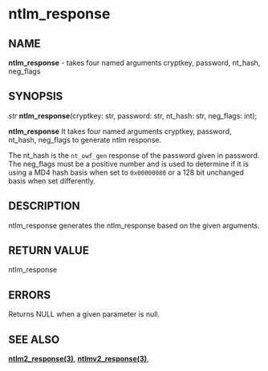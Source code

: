 # ntlm_response

## NAME

**ntlm_response** - takes four named arguments cryptkey, password, nt_hash, neg_flags
## SYNOPSIS

*str* **ntlm_response**(cryptkey: str, password: str, nt_hash: str, neg_flags: int);

**ntlm_response** It takes four named arguments cryptkey, password, nt_hash, neg_flags to generate ntlm response.

The nt_hash is the `nt_owf_gen` response of the password given in password.
The neg_flags must be a positive number and is used to determine if it is using a MD4 hash basis when set to `0x00000080` or a 128 bit unchanged basis when set differently.

## DESCRIPTION

ntlm_response generates the ntlm_response based on the given arguments.


## RETURN VALUE

ntlm_response

## ERRORS

Returns NULL when a given parameter is null.

## SEE ALSO

**[ntlm2_response(3)](ntlm2_response.md)**,
**[ntlmv2_response(3)](ntlmv2_response.md)**,
